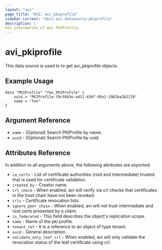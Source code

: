 ```yaml
---
layout: "avi"
page_title: "AVI: avi_pkiprofile"
sidebar_current: "docs-avi-datasource-pkiprofile"
description: |-
Get information of Avi PKIProfile.
---
```


# avi_pkiprofile

This data source is used to to get avi_pkiprofile objects.

## Example Usage

```hcl
data "PKIProfile" "foo_PKIProfile" {
    uuid = "PKIProfile-f9cf6b3e-a411-436f-95e2-2982ba2b217b"
    name = "foo"
}
```

## Argument Reference

* `name` - (Optional) Search PKIProfile by name.
* `uuid` - (Optional) Search PKIProfile by uuid.

## Attributes Reference

In addition to all arguments above, the following attributes are exported:

* `ca_certs` - List of certificate authorities (root and intermediate) trusted that is used for certificate validation.
* `created_by` - Creator name.
* `crl_check` - When enabled, avi will verify via crl checks that certificates in the trust chain have not been revoked.
* `crls` - Certificate revocation lists.
* `ignore_peer_chain` - When enabled, avi will not trust intermediate and root certs presented by a client.
* `is_federated` - This field describes the object's replication scope.
* `name` - Name of the pki profile.
* `tenant_ref` - It is a reference to an object of type tenant.
* `uuid` - General description.
* `validate_only_leaf_crl` - When enabled, avi will only validate the revocation status of the leaf certificate using crl.

